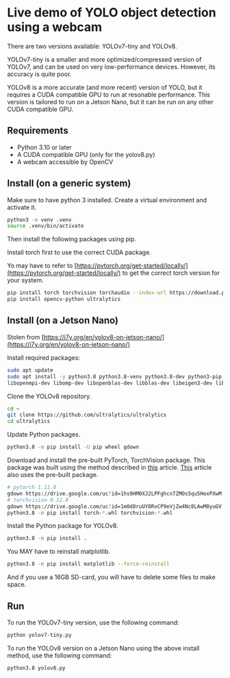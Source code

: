 # Live demo of YOLO object detection using a webcam

There are two versions available: YOLOv7-tiny and YOLOv8.

YOLOv7-tiny is a smaller and more optimized/compressed version of YOLOv7, and can be used on very low-performance devices. However, its accuracy is quite poor.

YOLOv8 is a more accurate (and more recent) version of YOLO, but it requires a CUDA compatible GPU to run at resonable performance.
This version is tailored to run on a Jetson Nano, but it can be run on any other CUDA compatible GPU.

## Requirements

- Python 3.10 or later
- A CUDA compatible GPU (only for the yolov8.py)
- A webcam accessible by OpenCV

## Install (on a generic system)

Make sure to have python 3 installed.
Create a virtual environment and activate it.

```bash
python3 -m venv .venv
source .venv/bin/activate
```

Then install the following packages using pip.

Install torch first to use the correct CUDA package.

Yo may have to refer to [https://pytorch.org/get-started/locally/](https://pytorch.org/get-started/locally/) to get the correct torch version for your system.

```bash
pip install torch torchvision torchaudio --index-url https://download.pytorch.org/whl/cu121
pip install opencv-python ultralytics
```

## Install (on a Jetson Nano)

Stolen from [https://i7y.org/en/yolov8-on-jetson-nano/](https://i7y.org/en/yolov8-on-jetson-nano/)

Install required packages:

```bash
sudo apt update
sudo apt install -y python3.8 python3.8-venv python3.8-dev python3-pip \
libopenmpi-dev libomp-dev libopenblas-dev libblas-dev libeigen3-dev libcublas-dev
```

Clone the YOLOv8 repository.

```bash
cd ~
git clone https://github.com/ultralytics/ultralytics
cd ultralytics
```

Update Python packages.

```bash
python3.8 -m pip install -U pip wheel gdown
```

Download and install the pre-built PyTorch, TorchVision package. This package was built using the method described in [this](https://i7y.org/en/building-jetson-nano-libraries-on-host-pc/) article. [This](https://i7y.org/en/jetson-nano-yolov5-with-csi-2-camera/) article also uses the pre-built package.

```bash
# pytorch 1.11.0
gdown https://drive.google.com/uc?id=1hs9HM0XJ2LPFghcn7ZMOs5qu5HexPXwM
# torchvision 0.12.0
gdown https://drive.google.com/uc?id=1m0d8ruUY8RvCP9eVjZw4Nc8LAwM8yuGV
python3.8 -m pip install torch-*.whl torchvision-*.whl
```

Install the Python package for YOLOv8.

```bash
python3.8 -m pip install .
```

You MAY have to reinstall matplotlib.

```bash
python3.8 -m pip install matplotlib --force-reinstall
```

And if you use a 16GB SD-card, you will have to delete some files to make space.

## Run

To run the YOLOv7-tiny version, use the following command:

```bash
python yolov7-tiny.py
```

To run the YOLOv8 version on a Jetson Nano using the above install method, use the following command:

```bash
python3.8 yolov8.py
```
